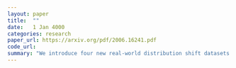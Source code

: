 ```yaml
---
layout: paper
title:  ""
date:   1 Jan 4000
categories: research
paper_url: https://arxiv.org/pdf/2006.16241.pdf
code_url: 
summary: "We introduce four new real-world distribution shift datasets covering various changes such as image style, blurriness, geographic location, and camera operation. We evaluate existing methods for out-of-distribution robustness and find that larger models and artificial data augmentations improve robustness on real-world shifts, contrary to prior claims. We observe that improvements in artificial benchmarks can transfer to real-world shifts. Additionally, we propose a new data augmentation method that outperforms models pretrained with significantly more labeled data. While some methods aid with texture and local image statistics shifts, they do not assist with geographic changes. Our findings underscore the importance of studying multiple distribution shifts concurrently, as no single method consistently enhances robustness."
---
```


